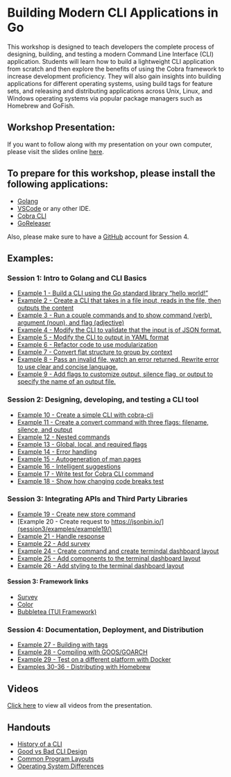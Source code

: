 # Building Modern CLI Applications in Go

This workshop is designed to teach developers the complete process of designing, building, and testing a modern Command Line Interface (CLI) application. Students will learn how to build a lightweight CLI application from scratch and then explore the benefits of using the Cobra framework to increase development proficiency. They will also gain insights into building applications for different operating systems, using build tags for feature sets, and releasing and distributing applications across Unix, Linux, and Windows operating systems via popular package managers such as Homebrew and GoFish.

## Workshop Presentation:
If you want to follow along with my presentation on your own computer, please visit the slides online [here](https://docs.google.com/presentation/d/e/2PACX-1vQ8w3lODjTfvlulM-7X0cY4eyDcoqSMECyatzT3wh8VlUDrvxVvNbDOcB4YuAPDSODAAOn0Q15sbg1d/pub).

## To prepare for this workshop, please install the following applications:
- [Golang](https://go.dev/doc/install)
- [VSCode](https://code.visualstudio.com/download) or any other IDE.
- [Cobra CLI](https://github.com/spf13/cobra#usage)
- [GoReleaser](https://goreleaser.com/install/)

Also, please make sure to have a [GitHub](https://github.com/) account for Session 4.

## Examples:

### Session 1: Intro to Golang and CLI Basics
- [Example 1 - Build a CLI using the Go standard library “hello world!”](session1/examples/example1)
- [Example 2 - Create a CLI that takes in a file input, reads in the file, then outputs the content](session1/examples/example2)
- [Example 3 - Run a couple commands and to show command (verb), argument (noun), and flag (adjective)](session1/examples/example3)
- [Example 4 - Modify the CLI to validate that the input is of JSON format.](session1/examples/example4)
- [Example 5 - Modify the CLI to output in YAML format](session1/examples/example5)
- [Example 6 - Refactor code to use modularization](session1/examples/example6)
- [Example 7 - Convert flat structure to group by context](session1/examples/example7)
- [Example 8 -  Pass an invalid file, watch an error returned.  Rewrite error to use clear and concise language.](session1/examples/example8)
- [Example 9 -  Add flags to customize output, silence flag, or output to specify the name of an output file.](session1/examples/example9)

### Session 2: Designing, developing, and testing a CLI tool
- [Example 10 - Create a simple CLI with cobra-cli](session2/examples/example10)
- [Example 11 - Create a convert command with three flags: filename, silence, and output](session2/examples/example11)
- [Example 12 - Nested commands](session2/examples/example12)
- [Example 13 - Global, local, and required flags](session2/examples/example13)
- [Example 14 - Error handling](https://drive.google.com/file/d/1c-hmiDDxfH8fb2GXQXRyvOIZZcnXbSOt/view?usp=sharing)
- [Example 15 - Autogeneration of man pages](session2/examples/example15)
- [Example 16 - Intelligent suggestions](https://drive.google.com/file/d/1zx7IdwxD18z1hT5EdJDafTeVS503TmxV/view?usp=sharing)
- [Example 17 - Write test for Cobra CLI command](session2/examples/example17)
- [Example 18 - Show how changing code breaks test](https://drive.google.com/file/d/1-McxHBkDHAL7JjU7BwbuV5dkgJuzqzDd/view?usp=sharing)

### Session 3: Integrating APIs and Third Party Libraries
- [Example 19 - Create new store command](session3/examples/example19/)
- [Example 20 - Create request to https://jsonbin.io/](session3/examples/example19/)
- [Example 21 - Handle response](session3/examples/example19/)
- [Example 22 - Add survey](session3/examples/example22/)
- [Example 24 - Create command and create termindal dashboard layout](session3/examples/example24/)
- [Example 25 - Add components to the terminal dashboard layout](session3/examples/example25/)
- [Example 26 - Add styling to the terminal dashboard layout](session3/examples/example26/)

#### Session 3: Framework links
- [Survey](https://github.com/AlecAivazis/survey/)
- [Color](https://github.com/fatih/color)
- [Bubbletea (TUI Framework)](https://github.com/charmbracelet/bubbletea)

### Session 4: Documentation, Deployment, and Distribution
- [Example 27 - Building with tags](session4/examples/example27/)
- [Example 28 - Compiling with GOOS/GOARCH]([session4/examples/example27/](https://drive.google.com/file/d/1KqAEeXA-d31VEZHoR0xUOoGVxtB83JRO/view?usp=sharing))
- [Example 29 - Test on a different platform with Docker](session4/examples/example29/)
- [Examples 30-36 - Distributing with Homebrew](https://github.com/marianina8/cli)

## Videos
[Click here](https://drive.google.com/drive/folders/1MPDlHbxo6MHF4lRr_IZWXn3G5ALAHpJ-?usp=sharing) to view all videos from the presentation. 

## Handouts
- [History of a CLI](/handouts/history.pdf)
- [Good vs Bad CLI Design](/handouts/good_vs_bad_cli.png)
- [Common Program Layouts](/handouts/layouts.pdf)
- [Operating System Differences](/handouts/OSdifferences.jpg)